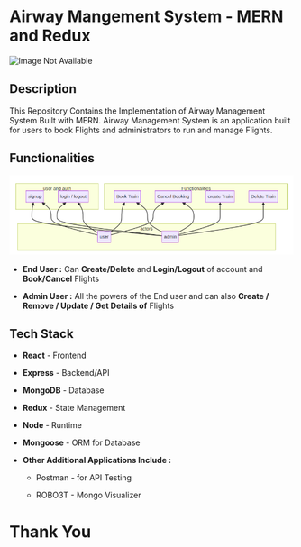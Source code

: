 # Airway Mangement System - MERN and Redux

<img src="https://images.hdqwalls.com/wallpapers/train-mountains-illustration-minimalistic-9l.jpg" title="Airway Art" alt="Image Not Available" data-align="center">

## Description

This Repository Contains the Implementation of Airway Management System Built with MERN. Airway Management System is an application built for users to book Flights and administrators to run and manage Flights.

## Functionalities

![functionalities](./Images/functionalities.png)

- **End User :** Can **Create/Delete** and **Login/Logout** of account and **Book/Cancel** Flights

- **Admin User :** All the powers of the End user and can also **Create / Remove / Update / Get Details of** Flights

## Tech Stack

- **React** - Frontend

- **Express** - Backend/API

- **MongoDB** - Database

- **Redux** - State Management

- **Node** - Runtime

- **Mongoose** - ORM for Database

- **Other Additional Applications Include :**
  
  - Postman - for API Testing
  
  - ROBO3T - Mongo Visualizer

# Thank You
